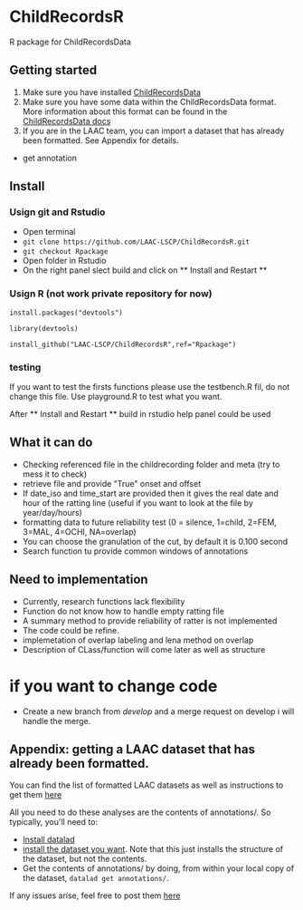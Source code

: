 # ChildRecordsR
R package for ChildRecordsData

## Getting started

 1. Make sure you have installed [ChildRecordsData](https://github.com/LAAC-LSCP/ChildRecordsData#installation) 
 2. Make sure you have some data within the ChildRecordsData format. More information about this format can be found in the [ChildRecordsData docs](https://github.com/LAAC-LSCP/ChildRecordsData#data-formatting-and-structure)
 3. If you are in the LAAC team, you can import a dataset that has already been formatted. See Appendix for details. 
- get annotation

## Install



### Usign git and Rstudio 

 - Open terminal
 - `git clone https://github.com/LAAC-LSCP/ChildRecordsR.git`
 - `git checkout Rpackage`
 - Open folder in Rstudio
 - On the right panel slect build and click on ** Install and Restart **  


### Usign R (not work private repository for now)

`install.packages("devtools") `

`library(devtools)`

`install_github("LAAC-LSCP/ChildRecordsR",ref="Rpackage")`

### testing 

If you want to test the firsts functions please use the testbench.R fil, do not change this file. Use playground.R to test what you want. 

After ** Install and Restart ** build in rstudio help panel could be used


## What it can do 

 - Checking referenced file in the childrecording folder and meta (try to mess it to check)
 - retrieve file and provide "True" onset and offset
 - If date_iso and time_start are provided then it gives the real date and hour of the ratting line (useful if you want to look at the file by year/day/hours)
 - formatting data to future reliability test (0 = silence, 1=child, 2=FEM, 3=MAL, 4=OCHI, NA=overlap)
 - You can choose the granulation of the cut, by default it is 0.100 second
 - Search function tu provide common windows of annotations

## Need to implementation 

 - Currently, research functions lack  flexibility 
 - Function do not know how to handle empty ratting file
 - A summary method to provide reliability of ratter is not implemented
 - The code could be refine.
 - implemetation of overlap labeling and lena method on overlap
 - Description of CLass/function will come later as well as structure
 
# if you want to change code 

- Create a new branch from *develop* and a merge request on develop i will handle the merge. 
 
 ## Appendix: getting a LAAC dataset that has already been formatted.
 
You can find the list of formatted LAAC datasets as well as instructions to get them [here](https://github.com/LAAC-LSCP/ChildRecordsData/blob/f314c7a536ba48422bf42ce0161ef1a2c55106e2/docs/templates/PROJECTS.md#list-of-available-projects)

All you need to do these analyses are the contents of annotations/. So typically, you'll need to:

- [Install datalad](https://github.com/LAAC-LSCP/ChildRecordsData/blob/f314c7a536ba48422bf42ce0161ef1a2c55106e2/docs/templates/PROJECTS.md#installing-datalad)
- [install the dataset you want](https://github.com/LAAC-LSCP/ChildRecordsData/blob/f314c7a536ba48422bf42ce0161ef1a2c55106e2/docs/templates/PROJECTS.md#installing-a-dataset). Note that this just installs the structure of the dataset, but not the contents.
- Get the contents of annotations/ by doing, from within your local copy of the dataset, `datalad get annotations/`.

If any issues arise, feel free to post them [here](https://github.com/LAAC-LSCP/ChildRecordsData/issues)
